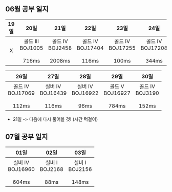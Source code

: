 ## 06월 공부 일지
19일 | 20일 |              21일               |            22일             |              23일               |              24일               | 25일
:-----:|:-----:|:------------------------------:|:--------------------------:|:------------------------------:|:------------------------------:|:-----:
X| 골드 III<br>BOJ1005<br><br>716ms | 골드 IV<br>BOJ2458<br><br>2008ms | 골드 IV<br>BOJ17404<br><br>116ms | 골드 IV<br>BOJ17255<br><br>100ms | 골드 IV<br>BOJ17208<br><br>344ms |  실버 IV<br>BOJ16162<br><br>164ms

26일 |              27일               | 28일 | 29일  | 30일
:-----:|:------------------------------:|:-----:|:-----:|:-----:
골드 IV<br>BOJ17069<br><br>112ms  | 실버 IV<br>BOJ16439<br><br>116ms  |    실버 IV<br>BOJ16922<br><br>96ms  | 골드 V<br>BOJ16927<br><br>784ms | 골드 IV<br>BOJ3190<br><br>152ms
- 21일 -> 다음에 다시 풀어볼 것! (시간 턱걸이)

## 07월 공부 일지
01일 | 02일 | 03일
:-----:|:----:|:-----:
실버 IV<br>BOJ16960<br><br>604ms | 실버 I<br>BOJ2168<br><br>88ms | 실버 I<br>BOJ2156<br><br>148ms




[//]: # (<img src="https://img.shields.io/badge/골드III-ffd700?style=flat-square&logo=GIT&logoColor=black"/> )
